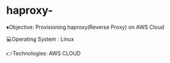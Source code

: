 # haproxy-
♦Objective:
Provisioning haproxy(Reverse Proxy) on AWS Cloud

💻Operating System : Linux


👉Technologies: AWS CLOUD
